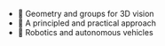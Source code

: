 <!-- Geometry and learning for embodied perception -->
  - 🧊 Geometry and groups for 3D vision 
  - 🧪 A principled and practical approach
  - 🤖 Robotics and autonomous vehicles

<!--
**Axquaris/Axquaris** is a ✨ _special_ ✨ repository because its `README.md` (this file) appears on your GitHub profile.

Here are some ideas to get you started:

- 🔭 I’m currently working on ...
- 🌱 I’m currently learning ...
- 👯 I’m looking to collaborate on open-source research
- 🤔 I’m looking for help with ...
- 💬 Ask me about geometry in vision
- 📫 How to reach me: ...
- 😄 Pronouns: ...
- ⚡ Fun fact: ...
-->
